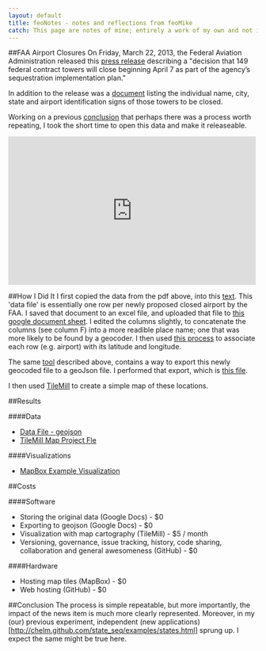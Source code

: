 ```yaml
---
layout: default
title: feoNotes - notes and reflections from feoMike
catch: This page are notes of mine; entirely a work of my own and not in any way associated with my employer.
---
```


##FAA Airport Closures
On Friday, March 22, 2013, the Federal Aviation Administration released this [press release](http://www.faa.gov/news/press_releases/news_story.cfm?newsId=14414) describing a "decision that 149 federal contract towers will close beginning April 7 as part of the agency’s sequestration implementation plan." 

In addition to the release was a [document](http://www.faa.gov/news/media/fct_closed.pdf) listing the individual name, city, state and airport identification signs of those towers to be closed.

Working on a previous [conclusion](http://feomike.github.com/state_seq/) that perhaps there was a process worth repeating, I took the short time to open this data and make it releaseable.  


<iframe width='500' height='300' frameBorder='0' src='http://a.tiles.mapbox.com/v3/feomike.map-vl7gh805.html#4/38.75220205659119/-96.60806136858311'></iframe>

##How I Did It
I first copied the data from the pdf above, into this [text](data/faa_closed_20130322.csv).  This 'data file' is essentially one row per newly proposed closed airport by the FAA.  I saved that document to an excel file, and uploaded that file to [this google document sheet](https://docs.google.com/spreadsheet/ccc?key=0Aooxb2GcQ9ifdDRWOVBLUU1ocHRuNFRSUjNwVUZjYmc&usp=sharing).  I edited the columns slightly, to concatenate the columns (see column F) into a more readible place name; one that was more likely to be found by a geocoder.  I then used [this process](http://mapbox.com/blog/mapping-google-doc-spreadsheet/) to associate each row (e.g. airport) with its latitude and longitude.

The same [tool](http://mapbox.com/blog/mapping-google-doc-spreadsheet/) described above, contains a way to export this newly geocoded file to a geoJson file.  I performed that export, which is [this file](data/FAA_closed_20130322.geojson).

I then used [TileMill](http://mapbox.com/tilemill/) to create a simple map of these locations.


##Results

####Data
- [Data File - geojson](data/FAA_closed_20130322.geojson)
- [TileMill Map Project Fle](maps/faa_20130322.mml)

####Visualizations
- [MapBox Example Visualization](http://tiles.mapbox.com/feomike/map/map-vl7gh805#4.00/38.75/-96.61)


##Costs

####Software
- Storing the original data (Google Docs) - $0
- Exporting to geojson (Google Docs) - $0
- Visualization with map cartography (TileMill) - $5 / month
- Versioning, governance, issue tracking, history, code sharing, collaboration and general awesomeness (GitHub) - $0

####Hardware
- Hosting map tiles (MapBox) - $0
- Web hosting (GitHub) - $0

##Conclusion
The process is simple repeatable, but more importantly, the impact of the news item is much more clearly represented.  Moreover, in my (our) previous experiment, independent (new applications)[http://chelm.github.com/state_seq/examples/states.html] sprung up.  I expect the same might be true here.
